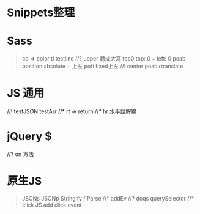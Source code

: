 # Snippets整理

# Sass 
> co => color
> tl testline
//? upper 轉成大寫
> top0  top: 0 + left: 0
> poab position:absolute + 上左
> pofi fixed上左
//! center poab+translate

# JS  通用
//! testJSON testArr 
//* rt => return
//* hr 水平註解線

# jQuery $
//? on 方法



# 原生JS
> JSONs  JSONp  Stringify / Parse
//* addEv
//? doqs querySelector
//* click JS add click event

